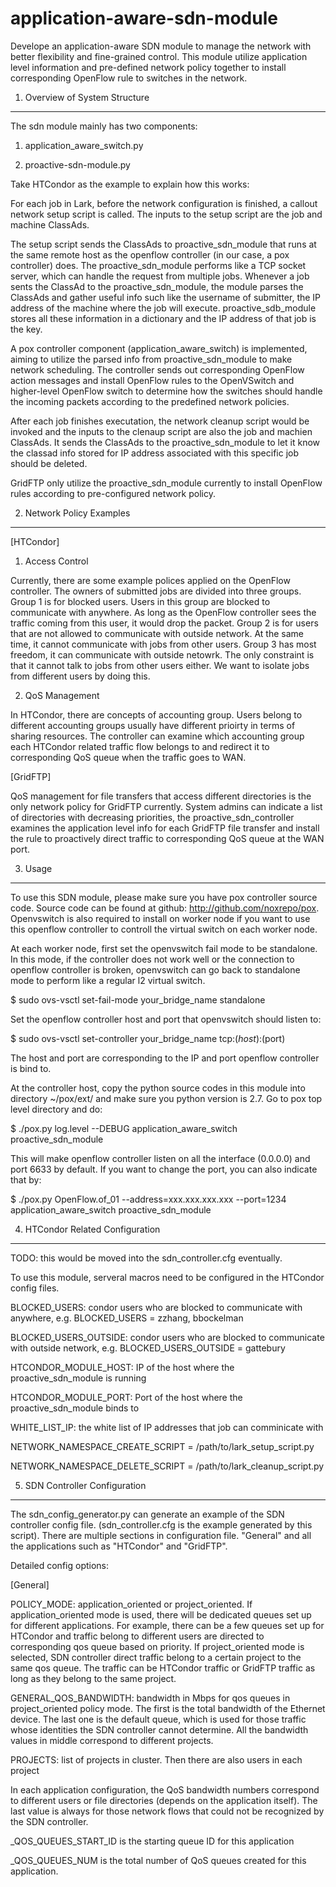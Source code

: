 application-aware-sdn-module
=============================

Develope an application-aware SDN module to manage the network with better
flexibility and fine-grained control. This module utilize application level
information and pre-defined network policy together to install corresponding
OpenFlow rule to switches in the network.

1. Overview of System Structure
-------------------------------

The sdn module mainly has two components:

1) application_aware_switch.py

2) proactive-sdn-module.py

Take HTCondor as the example to explain how this works:

For each job in Lark, before the network configuration is finished, a callout
network setup script is called. The inputs to the setup script are the job
and machine ClassAds.

The setup script sends the ClassAds to proactive_sdn_module that runs at the
same remote host as the openflow controller (in our case, a pox controller)
does. The proactive_sdn_module performs like a TCP socket server, which can
handle the request from multiple jobs. Whenever a job sents the ClassAd to the
proactive_sdn_module, the module parses the ClassAds and gather useful info such
like the username of submitter, the IP address of the machine where the job will
execute. proactive_sdb_module stores all these information in a dictionary and
the IP address of that job is the key.

A pox controller component (application_aware_switch) is implemented, aiming to
utilize the parsed info from proactive_sdn_module to make network scheduling.
The controller sends out corresponding OpenFlow action messages and install
OpenFlow rules to the OpenVSwitch and higher-level OpenFlow switch to determine
how the switches should handle the incoming packets according to the predefined
network policies.

After each job finishes executation, the network cleanup script would be invoked
and the inputs to the clenaup script are also the job and machien ClassAds. It
sends the ClassAds to the proactive_sdn_module to let it know the classad info
stored for IP address associated with this specific job should be deleted.

GridFTP only utilize the proactive_sdn_module currently to install OpenFlow
rules according to pre-configured network policy.

2. Network Policy Examples
-------------------------

[HTCondor]

1) Access Control

Currently, there are some example polices applied on the OpenFlow controller.
The owners of submitted jobs are divided into three groups. Group 1 is for
blocked users. Users in this group are blocked to communicate with anywhere. As
long as the OpenFlow controller sees the traffic coming from this user, it would
drop the packet. Group 2 is for users that are not allowed to communicate with
outside network. At the same time, it cannot communicate with jobs from other
users. Group 3 has most freedom, it can communicate with outside netowrk. The
only constraint is that it cannot talk to jobs from other users either. We want
to isolate jobs from different users by doing this.

2) QoS Management

In HTCondor, there are concepts of accounting group. Users belong to different
accounting groups usually have different prioirty in terms of sharing resources.
The controller can examine which accounting group each HTCondor related traffic
flow belongs to and redirect it to corresponding QoS queue when the traffic goes
to WAN.

[GridFTP]

QoS management for file transfers that access different directories is the only
network policy for GridFTP currently. System admins can indicate a list of
directories with decreasing priorities, the proactive_sdn_controller examines
the application level info for each GridFTP file transfer and install the rule
to proactively direct traffic to corresponding QoS queue at the WAN port.

3. Usage
--------

To use this SDN module, please make sure you have pox controller source code.
Source code can be found at github: http://github.com/noxrepo/pox. Openvswitch
is also required to install on worker node if you want to use this openflow
controller to controll the virtual switch on each worker node.

At each worker node, first set the openvswitch fail mode to be standalone.
In this mode, if the controller does not work well or the connection to openflow
controller is broken, openvswitch can go back to standalone mode to perform like
a regular l2 virtual switch.

$ sudo ovs-vsctl set-fail-mode your_bridge_name standalone

Set the openflow controller host and port that openvswitch should listen to:

$ sudo ovs-vsctl set-controller your_bridge_name tcp:$(host):$(port)

The host and port are corresponding to the IP and port openflow controller is
bind to.

At the controller host, copy the python source codes in this module into
directory ~/pox/ext/ and make sure you python version is 2.7. Go to pox top
level directory and do:

$ ./pox.py log.level --DEBUG application_aware_switch proactive_sdn_module

This will make openflow controller listen on all the interface (0.0.0.0) and
port 6633 by default. If you want to change the port, you can also indicate that
by:

$ ./pox.py OpenFlow.of_01 --address=xxx.xxx.xxx.xxx --port=1234
  application_aware_switch proactive_sdn_module

4. HTCondor Related Configuration
---------------------------------

TODO: this would be moved into the sdn_controller.cfg eventually.

To use this module, serveral macros need to be configured in the HTCondor config
files.

BLOCKED_USERS: condor users who are blocked to communicate with anywhere,
e.g. BLOCKED_USERS = zzhang, bbockelman

BLOCKED_USERS_OUTSIDE: condor users who are blocked to communicate with outside
network, e.g. BLOCKED_USERS_OUTSIDE = gattebury

HTCONDOR_MODULE_HOST: IP of the host where the proactive_sdn_module is running

HTCONDOR_MODULE_PORT: Port of the host where the proactive_sdn_module binds to

WHITE_LIST_IP: the white list of IP addresses that job can comminicate with

NETWORK_NAMESPACE_CREATE_SCRIPT = /path/to/lark_setup_script.py

NETWORK_NAMESPACE_DELETE_SCRIPT = /path/to/lark_cleanup_script.py

5. SDN Controller Configuration
-------------------------------

The sdn_config_generator.py can generate an example of the SDN controller config
file. (sdn_controller.cfg is the example generated by this script). There are
multiple sections in configuration file. "General" and all the applications such
as "HTCondor" and "GridFTP".

Detailed config options:

[General]

POLICY_MODE: application_oriented or project_oriented. If application_oriented
mode is used, there will be dedicated queues set up for different applications.
For example, there can be a few queues set up for HTCondor and traffic belong to
different users are directed to corresponding qos queue based on priority. If
project_oriented mode is selected, SDN controller direct traffic belong to a
certain project to the same qos queue. The traffic can be HTCondor traffic or
GridFTP traffic as long as they belong to the same project.

GENERAL_QOS_BANDWIDTH: bandwidth in Mbps for qos queues in project_oriented
policy mode. The first is the total bandwidth of the Ethernet device. The last
one is the default queue, which is used for those traffic whose identities the
SDN controller cannot determine. All the bandwidth values in middle correspond
to different projects.

PROJECTS: list of projects in cluster. Then there are also users in each project

In each application configuration, the QoS bandwidth numbers correspond to
different users or file directories (depends on the application itself). The
last value is always for those network flows that could not be recognized by
the SDN controller.

<APPLICATION>_QOS_QUEUES_START_ID is the starting queue ID for this application

<APPLICATION>_QOS_QUEUES_NUM is the total number of QoS queues created for this
application.
